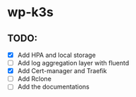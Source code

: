 # wp-k3s

## TODO:
- [x] Add HPA and local storage
- [ ] Add log aggregation layer with fluentd
- [x] Add Cert-manager and Traefik
- [ ] Add Rclone
- [ ] Add the documentations
